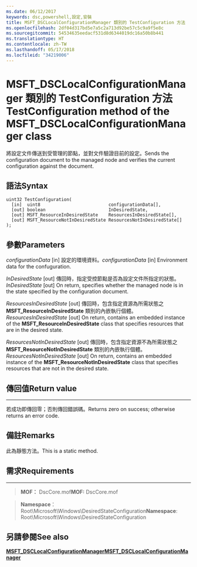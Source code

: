 ```yaml
---
ms.date: 06/12/2017
keywords: dsc,powershell,設定,安裝
title: MSFT_DSCLocalConfigurationManager 類別的 TestConfiguration 方法
ms.openlocfilehash: 2df04d317bd5e7a5c2a713d92be57c5c9a9f5e8c
ms.sourcegitcommit: 54534635eedacf531d8d6344019dc16a50b8b441
ms.translationtype: HT
ms.contentlocale: zh-TW
ms.lasthandoff: 05/17/2018
ms.locfileid: "34219006"
---
```

# <a name="testconfiguration-method-of-the-msftdsclocalconfigurationmanager-class"></a><span data-ttu-id="933d5-103">MSFT_DSCLocalConfigurationManager 類別的 TestConfiguration 方法</span><span class="sxs-lookup"><span data-stu-id="933d5-103">TestConfiguration method of the MSFT_DSCLocalConfigurationManager class</span></span>

<span data-ttu-id="933d5-104">將設定文件傳送到受管理的節點，並對文件驗證目前的設定。</span><span class="sxs-lookup"><span data-stu-id="933d5-104">Sends the configuration document to the managed node and verifies the current configuration against the document.</span></span>

<a name="syntax"></a><span data-ttu-id="933d5-105">語法</span><span class="sxs-lookup"><span data-stu-id="933d5-105">Syntax</span></span>
------

```mof
uint32 TestConfiguration(
  [in]  uint8                          configurationData[],
  [out] boolean                        InDesiredState,
  [out] MSFT_ResourceInDesiredState    ResourcesInDesiredState[],
  [out] MSFT_ResourceNotInDesiredState ResourcesNotInDesiredState[]
);
```

<a name="parameters"></a><span data-ttu-id="933d5-106">參數</span><span class="sxs-lookup"><span data-stu-id="933d5-106">Parameters</span></span>
----------

<span data-ttu-id="933d5-107">*configurationData* \[in\] 設定的環境資料。</span><span class="sxs-lookup"><span data-stu-id="933d5-107">*configurationData* \[in\] Environment data for the confuguration.</span></span>

<span data-ttu-id="933d5-108">*InDesiredState* \[out\] 傳回時，指定受控節點是否為設定文件所指定的狀態。</span><span class="sxs-lookup"><span data-stu-id="933d5-108">*InDesiredState* \[out\] On return, specifies whether the managed node is in the state specified by the configuration document.</span></span>

<span data-ttu-id="933d5-109">*ResourcesInDesiredState* \[out\] 傳回時，包含指定資源為所需狀態之 **MSFT_ResourceInDesiredState** 類別的內嵌執行個體。</span><span class="sxs-lookup"><span data-stu-id="933d5-109">*ResourcesInDesiredState* \[out\] On return, contains an embedded instance of the **MSFT_ResourceInDesiredState** class that specifies resources that are in the desired state.</span></span>

<span data-ttu-id="933d5-110">*ResourcesNotInDesiredState* \[out\] 傳回時，包含指定資源不為所需狀態之 **MSFT_ResourceNotInDesiredState** 類別的內嵌執行個體。</span><span class="sxs-lookup"><span data-stu-id="933d5-110">*ResourcesNotInDesiredState* \[out\] On return, contains an embedded instance of the **MSFT_ResourceNotInDesiredState** class that specifies resources that are not in the desired state.</span></span>

## <a name="return-value"></a><span data-ttu-id="933d5-111">傳回值</span><span class="sxs-lookup"><span data-stu-id="933d5-111">Return value</span></span>
------------

<span data-ttu-id="933d5-112">若成功即傳回零；否則傳回錯誤碼。</span><span class="sxs-lookup"><span data-stu-id="933d5-112">Returns zero on success; otherwise returns an error code.</span></span>

## <a name="remarks"></a><span data-ttu-id="933d5-113">備註</span><span class="sxs-lookup"><span data-stu-id="933d5-113">Remarks</span></span>

<span data-ttu-id="933d5-114">此為靜態方法。</span><span class="sxs-lookup"><span data-stu-id="933d5-114">This is a static method.</span></span>

## <a name="requirements"></a><span data-ttu-id="933d5-115">需求</span><span class="sxs-lookup"><span data-stu-id="933d5-115">Requirements</span></span>
------------
><span data-ttu-id="933d5-116">**MOF：** DscCore.mof</span><span class="sxs-lookup"><span data-stu-id="933d5-116">**MOF:** DscCore.mof</span></span>

><span data-ttu-id="933d5-117">**Namespace**：Root\Microsoft\Windows\DesiredStateConfiguration</span><span class="sxs-lookup"><span data-stu-id="933d5-117">**Namespace**: Root\Microsoft\Windows\DesiredStateConfiguration</span></span>


## <a name="see-also"></a><span data-ttu-id="933d5-118">另請參閱</span><span class="sxs-lookup"><span data-stu-id="933d5-118">See also</span></span>


[<span data-ttu-id="933d5-119">**MSFT_DSCLocalConfigurationManager**</span><span class="sxs-lookup"><span data-stu-id="933d5-119">**MSFT_DSCLocalConfigurationManager**</span></span>](msft-dsclocalconfigurationmanager.md)